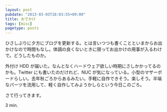 ```yaml
---
layout: post
pubdate: "2013-03-03T18:03:55+09:00"
title: おでかけ
tags: [misc]
pagetype: posts
---
```

ひさしぶりに夕方にブログを更新する。とは言いつつも書くことといまからお出かけなので時間もなし。体調の良くないときに限ってお出かけの用事が入るわけで。どうしたものか。

外付け HDD が届いた。なんとなくハードウェア欲しい時期にさしかかってるのかも。Twitter にも書いたのだけれど、NUC が気になっている。小型のマザーボードらしい。去年秋ごろからあるみたい。手軽に自作できそう。楽しそう。半端なパーツを流用して、軽く自作してみようかしらという今日このごろ。

さて行ってきます。

3 min.
